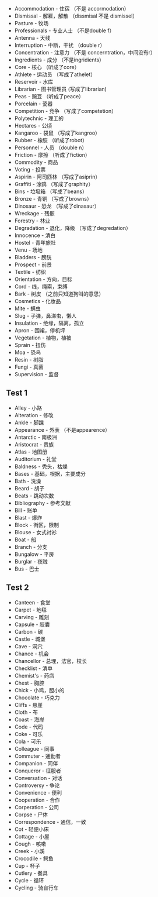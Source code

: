 - Accommodation - 住宿 （不是 accormodation）
- Dismissal - 解雇，解散 （dissmisal 不是 dismissel）
- Pasture - 牧场
- Professionals - 专业人士 （不是double f）
- Antenna - 天线
- Interruption - 中断，干扰 （double r）
- Concentration - 注意力 （不是 concerntration，中间没有r）
- Ingredients - 成分 （不是ingridients）
- Core - 核心 （听成了core）
- Athlete - 运动员 （写成了athelet）
- Reservoir - 水库
- Librarian - 图书管理员 (写成了librarian)
- Peas - 豌豆 （听成了peace）
- Porcelain - 瓷器
- Competition - 竞争 （写成了competetion）
- Polytechnic - 理工的
- Hectares - 公顷
- Kangaroo - 袋鼠 （写成了kangroo）
- Rubber - 橡胶 （听成了robot）
- Personnel - 人员 （double n）
- Friction - 摩擦 （听成了fiction）
- Commodity - 商品
- Voting - 投票
- Aspirin - 阿司匹林 （写成了asiprin）
- Graffiti - 涂鸦 （写成了graphity）
- Bins - 垃圾箱 （写成了beans）
- Bronze - 青铜 （写成了browns）
- Dinosaur - 恐龙 （写成了dinasaur）
- Wreckage - 残骸
- Forestry - 林业
- Degradation - 退化，降级 （写成了degredation）
- Innocence - 清白
- Hostel - 青年旅社
- Venu - 场地
- Bladders - 膀胱
- Prospect - 前景
- Textile - 纺织
- Orientation - 方向，目标
- Cord - 线，绳索，束缚
- Bark - 树皮 （之前只知道狗叫的意思）
- Cosmetics - 化妆品
- Mite - 螨虫
- Slug - 子弹，鼻涕虫，懒人
- Insulation - 绝缘，隔离，孤立
- Apron - 围裙，停机坪
- Vegetation - 植物，植被
- Sprain - 扭伤
- Moa - 恐鸟
- Resin - 树脂
- Fungi - 真菌
- Supervision - 监督

## Test 1

- Alley - 小路
- Alteration - 修改
- Ankle - 脚踝
- Appearance - 外表 （不是appearence）
- Antarctic - 南极洲
- Aristocrat - 贵族
- Atlas - 地图册
- Auditorium - 礼堂
- Baldness - 秃头，枯燥
- Bases - 基础，根据，主要成分
- Bath - 洗澡
- Beard - 胡子
- Beats - 跳动次数
- Bibliography - 参考文献
- Bill - 账单
- Blast - 爆炸
- Block - 街区，限制
- Blouse - 女式衬衫
- Boat - 船
- Branch - 分支
- Bungalow - 平房
- Burglar - 夜贼
- Bus - 巴士

## Test 2

- Canteen - 食堂
- Carpet - 地毯
- Carving - 雕刻
- Capsule - 胶囊
- Carbon - 碳
- Castle - 城堡
- Cave - 洞穴
- Chance - 机会
- Chancellor - 总理，法官，校长
- Checklist - 清单
- Chemist's - 药店
- Chest - 胸腔
- Chick - 小鸡，胆小的
- Chocolate - 巧克力
- Cliffs - 悬崖
- Cloth - 布
- Coast - 海岸
- Code - 代码
- Coke - 可乐
- Cola - 可乐
- Colleague - 同事
- Commuter - 通勤者
- Companion - 同伴
- Conqueror - 征服者
- Conversation - 对话
- Controversy - 争论
- Convenience - 便利
- Cooperation - 合作
- Corperation - 公司
- Corpse - 尸体
- Correspondence - 通信，一致 
- Cot - 轻便小床
- Cottage - 小屋
- Cough - 咳嗽
- Creek - 小溪
- Crocodile - 鳄鱼
- Cup - 杯子
- Cutlery - 餐具
- Cycle - 循环
- Cycling - 骑自行车